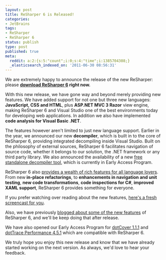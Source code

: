 ```yaml
---
layout: post
title: ReSharper 6 is Released!
categories:
- JetBrains
tags:
- ReSharper
- ReSharper 6
status: publish
type: post
published: true
meta:
  reddit: a:2:{s:5:"count";i:0;s:4:"time";i:1385704308;}
  _elasticsearch_indexed_on: '2011-06-30 08:56:31'
---
```

We are extremely happy to announce the release of the new ReSharper: please <strong><a href="http://www.jetbrains.com/resharper/download/?dotnetblog">download ReSharper 6</a> right now.</strong>

With this new release, we have gone way and beyond merely providing new features. We have added support for not one but three new languages: <strong>JavaScript, CSS and HTML</strong>, plus <strong>ASP.NET MVC 3 Razor</strong> view engine, making ReSharper 6 and Visual Studio one of the best environments today for developing web applications. In addition we also have implemented <strong>code analysis for Visual Basic .NET</strong>.

The features however aren't limited to just new language support. Earlier in the year, we announced our new <strong>decompiler</strong>, which is built in to the core of ReSharper 6, providing integrated decompiling inside Visual Studio. Built on the philosophy of external sources, ReSharper 6 facilitates navigation of source code, whether it belongs to our solution, the .NET framework or any third party library. We also announced the availability of a new <a href="http://www.jetbrains.com/decompiler/?dotnetblog">free standalone decompiler tool</a>, which is currently in Early Access Program.

ReSharper 6 also <a href="http://www.jetbrains.com/resharper/whatsnew/?dotnetblog">provides a wealth of rich features for all language lovers</a>. From new<strong> in-place refactorings</strong>, to <strong>enhancements in navigation and unit testing</strong>, <strong>new code transformations</strong>, <strong>code inspections for C#</strong>, <strong>improved XAML support</strong>, ReSharper 6 provides something for everyone.

If you prefer watching over reading about the new features, <a href="http://tv.jetbrains.net/videocontent/whats-new-in-resharper-6">here's a fresh screencast for you</a>.

Also, we have previously <a href="http://blogs.jetbrains.com/dotnet/tag/ReSharper-6/">blogged about some of the new features</a> of ReSharper 6, and we'll be keep doing that after release.

We have also opened our Early Access Program for <a href="http://confluence.jetbrains.net/display/DCVR/dotCover+Early+Access+Program">dotCover 1.1.1</a> and <a href="http://confluence.jetbrains.net/display/NetProf/dotTrace+4.5.1+Nightly+Builds">dotTrace Performance 4.5.1</a> which are compatible with ReSharper 6.

We truly hope you enjoy this new release and know that we have already started working on the next version. As always, we'd love to hear your feedback.
